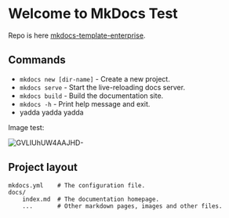# Welcome to MkDocs Test

Repo is here [mkdocs-template-enterprise](https://github.com/CelloCommunications/mkdocs-template-enterprise).

## Commands

* `mkdocs new [dir-name]` - Create a new project.
* `mkdocs serve` - Start the live-reloading docs server.
* `mkdocs build` - Build the documentation site.
* `mkdocs -h` - Print help message and exit.
* yadda yadda yadda

Image test:

![GVLIUhUW4AAJHD-](https://github.com/user-attachments/assets/8bb21993-a551-4d2d-8dab-a77d493b47da)

## Project layout

    mkdocs.yml    # The configuration file.
    docs/
        index.md  # The documentation homepage.
        ...       # Other markdown pages, images and other files.
